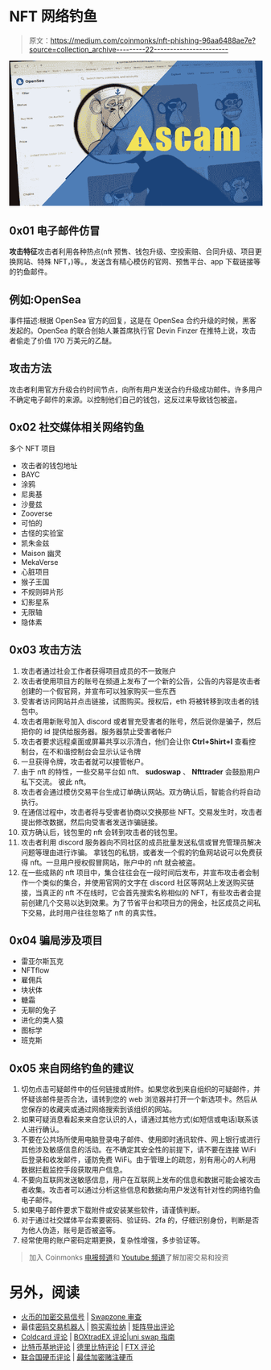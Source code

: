 # NFT 网络钓鱼

> 原文：<https://medium.com/coinmonks/nft-phishing-96aa6488ae7e?source=collection_archive---------22----------------------->

![](img/8d00d4831020554c0aefb481e547d384.png)

## 0x01 电子邮件仿冒

**攻击特征**攻击者利用各种热点(nft 预售、钱包升级、空投索赔、合同升级、项目更换网站、特殊 NFT，)等。，发送含有精心模仿的官网、预售平台、app 下载链接等的钓鱼邮件。

## **例如:OpenSea**

事件描述:根据 OpenSea 官方的回复，这是在 OpenSea 合约升级的时候，黑客发起的。OpenSea 的联合创始人兼首席执行官 Devin Finzer 在推特上说，攻击者偷走了价值 170 万美元的乙醚。

## 攻击方法

攻击者利用官方升级合约时间节点，向所有用户发送合约升级成功邮件。许多用户不确定电子邮件的来源。以控制他们自己的钱包，这反过来导致钱包被盗。

## 0x02 社交媒体相关网络钓鱼

多个 NFT 项目

*   攻击者的钱包地址
*   BAYC
*   涂鸦
*   尼奥基
*   沙曼兹
*   Zooverse
*   可怕的
*   古怪的实验室
*   凯朱金兹
*   Maison 幽灵
*   MekaVerse
*   心脏项目
*   猴子王国
*   不规则碎片形
*   幻影星系
*   无限轴
*   隐体素

## 0x03 攻击方法

1.  攻击者通过社会工作者获得项目成员的不一致账户
2.  攻击者使用项目方的账号在频道上发布了一个新的公告，公告的内容是攻击者创建的一个假官网，并宣布可以独家购买一些东西
3.  受害者访问网站并点击链接，试图购买。授权后，eth 将被转移到攻击者的钱包中。
4.  攻击者用新账号加入 discord 或者冒充受害者的账号，然后说你是骗子，然后把你的 id 提供给服务器。服务器禁止受害者帐户
5.  攻击者要求远程桌面或屏幕共享以示清白，他们会让你 **Ctrl+Shirt+I** 查看控制台，在不和谐控制台会显示认证令牌
6.  一旦获得令牌，攻击者就可以接管帐户。
7.  由于 nft 的特性，一些交易平台如 nft、 **sudoswap** 、 **Nfttrader** 会鼓励用户私下交流。
    彼此 nft。
8.  攻击者会通过模仿交易平台生成订单确认网站。双方确认后，智能合约将自动执行。
9.  在通信过程中，攻击者将与受害者协商以交换那些 NFT。交易发生时，攻击者提出修改数据，然后向受害者发送诈骗链接。
10.  双方确认后，钱包里的 nft 会转到攻击者的钱包里。
11.  攻击者利用 discord 服务器向不同社区的成员批量发送私信或冒充管理员解决问题等理由进行诈骗。
    拿钱包的私钥，或者发一个假的钓鱼网站说可以免费获得 nft。一旦用户授权假冒网站，账户中的 nft 就会被盗。
12.  在一些成熟的 nft 项目中，集合往往会在一段时间后发布，并宣布攻击者会制作一个类似的集合，并使用官网的文字在 discord 社区等网站上发送购买链接，当真正的 nft 不在线时，它会首先搜索名称相似的 NFT，有些攻击者会提前创建几个交易以达到效果。为了节省平台和项目方的佣金，社区成员之间私下交易，此时用户往往忽略了 nft 的真实性。

## 0x04 骗局涉及项目

*   雷亚尔斯瓦克
*   NFTflow
*   雇佣兵
*   块状体
*   糖霜
*   无聊的兔子
*   进化的类人猿
*   图标学
*   班克斯

## 0x05 来自网络钓鱼的建议

1.  切勿点击可疑邮件中的任何链接或附件。如果您收到来自组织的可疑邮件，并怀疑该邮件是否合法，请转到您的 web 浏览器并打开一个新选项卡。然后从您保存的收藏夹或通过网络搜索到该组织的网站。
2.  如果可疑消息看起来来自您认识的人，请通过其他方式(如短信或电话)联系该人进行确认。
3.  不要在公共场所使用电脑登录电子邮件、使用即时通讯软件、网上银行或进行其他涉及敏感信息的活动。在不确定其安全性的前提下，请不要在连接 WiFi 后登录和收发邮件，谨防免费 WiFi。由于管理上的疏忽，别有用心的人利用数据拦截监控手段获取用户信息。
4.  不要向互联网发送敏感信息，用户在互联网上发布的信息和数据可能会被攻击者收集。攻击者可以通过分析这些信息和数据向用户发送有针对性的网络钓鱼电子邮件。
5.  如果电子邮件要求下载附件或安装某些软件，请谨慎判断。
6.  对于通过社交媒体平台索要密码、验证码、2fa 的，仔细识别身份，判断是否为他人伪造，账号是否被盗等。
7.  经常使用的账户密码定期更换，复杂性增强，多步验证等。

> 加入 Coinmonks [电报频道](https://t.me/coincodecap)和 [Youtube 频道](https://www.youtube.com/c/coinmonks/videos)了解加密交易和投资

# 另外，阅读

*   [火币的加密交易信号](https://coincodecap.com/huobi-crypto-trading-signals) | [Swapzone 审查](/coinmonks/swapzone-review-crypto-exchange-data-aggregator-e0ad78e55ed7)
*   最佳[密码交易机器人](https://coincodecap.com/best-crypto-trading-bots) | [购买索拉纳](https://coincodecap.com/buy-solana) | [矩阵导出评论](https://coincodecap.com/matrixport-review)
*   [Coldcard 评论](https://coincodecap.com/coldcard-review) | [BOXtradEX 评论](https://coincodecap.com/boxtradex-review)|[uni swap 指南](https://coincodecap.com/uniswap)
*   [比特币基地评论](/coinmonks/coinbase-review-6ef4e0f56064) | [德里比特评论](/coinmonks/deribit-review-options-fees-apis-and-testnet-2ca16c4bbdb2) | [FTX 评论](/coinmonks/ftx-crypto-exchange-review-53664ac1198f)
*   [联合国硬币评论](https://coincodecap.com/unocoin-review) | [最佳加密赌注硬币](https://coincodecap.com/best-crypto-staking-coins)